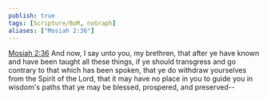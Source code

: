 ```yaml
---
publish: true
tags: [Scripture/BoM, noGraph]
aliases: ["Mosiah 2:36"]
---
```

[Mosiah 2:36](https://churchofjesuschrist.org/study/scriptures/bofm/mosiah/2?lang=eng&id=p36#p36) And now, I say unto you, my brethren, that after ye have known and have been taught all these things, if ye should transgress and go contrary to that which has been spoken, that ye do withdraw yourselves from the Spirit of the Lord, that it may have no place in you to guide you in wisdom's paths that ye may be blessed, prospered, and preserved--
